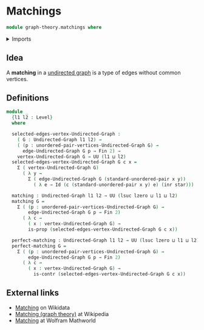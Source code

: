 # Matchings

```agda
module graph-theory.matchings where
```

<details><summary>Imports</summary>

```agda
open import foundation.contractible-types
open import foundation.coproduct-types
open import foundation.dependent-pair-types
open import foundation.identity-types
open import foundation.propositions
open import foundation.unit-type
open import foundation.universe-levels
open import foundation.unordered-pairs

open import graph-theory.undirected-graphs

open import univalent-combinatorics.standard-finite-types
```

</details>

## Idea

A **matching** in a [undirected graph](graph-theory.undirected-graphs.md) is a
type of edges without common vertices.

## Definitions

```agda
module _
  {l1 l2 : Level}
  where

  selected-edges-vertex-Undirected-Graph :
    ( G : Undirected-Graph l1 l2) →
    ( (p : unordered-pair-vertices-Undirected-Graph G) →
      edge-Undirected-Graph G p → Fin 2) →
    vertex-Undirected-Graph G → UU (l1 ⊔ l2)
  selected-edges-vertex-Undirected-Graph G c x =
    Σ ( vertex-Undirected-Graph G)
      ( λ y →
        Σ ( edge-Undirected-Graph G (standard-unordered-pair x y))
          ( λ e → Id (c (standard-unordered-pair x y) e) (inr star)))

  matching : Undirected-Graph l1 l2 → UU (lsuc lzero ⊔ l1 ⊔ l2)
  matching G =
    Σ ( (p : unordered-pair-vertices-Undirected-Graph G) →
        edge-Undirected-Graph G p → Fin 2)
      ( λ c →
        ( x : vertex-Undirected-Graph G) →
        is-prop (selected-edges-vertex-Undirected-Graph G c x))

  perfect-matching : Undirected-Graph l1 l2 → UU (lsuc lzero ⊔ l1 ⊔ l2)
  perfect-matching G =
    Σ ( (p : unordered-pair-vertices-Undirected-Graph G) →
        edge-Undirected-Graph G p → Fin 2)
      ( λ c →
        ( x : vertex-Undirected-Graph G) →
          is-contr (selected-edges-vertex-Undirected-Graph G c x))
```

## External links

- [Matching](https://www.wikidata.org/wiki/Q1065144) on Wikidata
- [Matching (graph theory)](<https://en.wikipedia.org/wiki/Matching_(graph_theory)>)
  at Wikipedia
- [Matching](https://mathworld.wolfram.com/Matching.html) at Wolfram Mathworld
